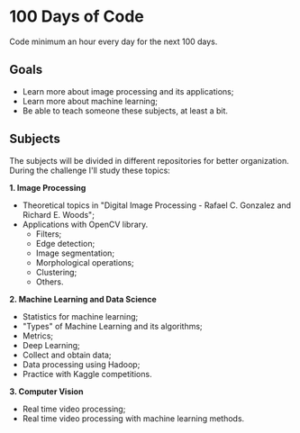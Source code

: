 # 100 Days of Code

Code minimum an hour every day for the next 100 days.

## Goals

- Learn more about image processing and its applications;  
- Learn more about machine learning;
- Be able to teach someone these subjects, at least a bit.

## Subjects

The subjects will be divided in different repositories for better organization.  
During the challenge I'll study these topics:

**1. Image Processing**  
  - Theoretical topics in "Digital Image Processing - Rafael C. Gonzalez and Richard E. Woods";  
  - Applications with OpenCV library.  
    - Filters;  
    - Edge detection;  
    - Image segmentation;  
    - Morphological operations;  
    - Clustering;  
    - Others.  
    
**2. Machine Learning and Data Science**  
  - Statistics for machine learning;  
  - "Types" of Machine Learning and its algorithms;  
  - Metrics;  
  - Deep Learning;  
  - Collect and obtain data;  
  - Data processing using Hadoop;  
  - Practice with Kaggle competitions.  

**3. Computer Vision**  
  - Real time video processing;  
  - Real time video processing with machine learning methods.  
